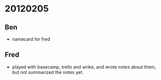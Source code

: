 # 20120205

## Ben
- namecard for fred



## Fred
- played with basecamp, trello and wrike, and wrote notes about them, but not summarized the notes yet.